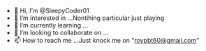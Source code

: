 - 👋 Hi, I’m @SleepyCoder01
- 👀 I’m interested in ...Nontihing particular just playing
- 🌱 I’m currently learning ...
- 💞️ I’m looking to collaborate on ...
- 📫 How to reach me ...Just knock me on "roypbt60@gmail.com"

<!---
SleepyCoder01/SleepyCoder01 is a ✨ special ✨ repository because its `README.md` (this file) appears on your GitHub profile.
You can click the Preview link to take a look at your changes.
--->
